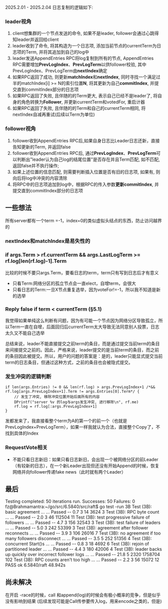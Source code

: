 
2025.2.01 - 2025.2.04
日志复制的逻辑如下:

### leader视角
1. client想集群的一个节点发送的命令, 如果不是leader, follower会通过心跳得知leader并返回给client
2. leader收到了命令, 将其构造为一个日志项, 添加当前节点的currentTerm为日志项的Term, 并将其追加到自己的log中
3. leader发送AppendEntries RPC将log复制到所有的节点, AppendEntries RPC需要增加**PrevLogIndex**、**PrevLogTerm**以供follower校验, 其中PrevLogIndex、PrevLogTerm由**nextIndex**确定
4. 如果RPC返回了成功, 则更新**matchIndex**和**nextIndex**, 同时寻找一个满足过半的matchIndex[i] >= N的索引位置**N**, 将其更新为自己**commitIndex**, 并提交直到commitIndex部分的日志项
5. 如果RPC返回了失败, 且伴随的的Term更大, 表示自己已经不是leader了, 将自身的角色转换为**Follower**, 并更新currentTerm和votedFor, 重启计器
6. 如果RPC返回了失败, 且伴随的的Term和自己的currentTerm相同, 将nextIndex自减再重试(后续以Term为单位)
### follower视角
1. follower收到AppendEntries RPC后,如果自身日志比Leader日志还新，直接告知更新的Term, 并返回false
2. follower收到AppendEntries RPC后, 通过**PrevLogIndex**、**PrevLogTerm**可以判断出"leader认为自己log的结尾位置"是否存在并且Term匹配, 如不匹配, 返回false并不执行操作;
3. 如果上述位置的信息匹配, 则需要判断插入位置是否有旧的日志项, 如果有, 则向后将log中冲突的内容清除
4. 将RPC中的日志项追加到log中，根据RPC的传入参数**更新commitIndex**, 并提交直到commitIndex部分的日志项



## 一些想法
所有server都有一个term =-1，index=0的类似虚拟头结点的东西，防止访问越界的

### nextIndex和matchIndex是易失性的

### if args.Term > rf.currentTerm && args.LastLogTerm >= rf.log[len(rf.log)-1].Term
比较的时候不要只args.Term，要看日志的term，term只有写到日志后才有意义
- 只看Term:网络分区的孤立节点会一直elect，自增term，会很大
- 只看日志的Term:一旦X节点重复选举，因为voteFor!=-1，所以我不知道是新的选举

### Reply false if term < currentTerm (§5.1)
我觉得如果单纯这么判断有问题，因为有可能一个节点因为网络分区导致孤立，所以Term一直在自增，后面回归后currentTerm太大导致无法同意别人投票，日志太久又不能自己选举

总结来说，leader不能直接提交之前term的条目，而是通过提交当前term的条目来间接提交之前的。因此，严格来说，leader提交的是当前term的条目，而之前的条目因此被提交。所以，用户的问题的答案是：是的，leader只能显式提交当前term的日志条目，但通过这种方式，之前的条目也会被隐式提交。

### 发生冲突的逻辑判断
	if len(args.Entries) != 0 && len(rf.log) > args.PrevLogIndex+1 /*&& rf.log[args.PrevLogIndex+1].Term != args.Entries[0].Term*/ {
		// 发生了冲突, 移除冲突位置开始后面所有的内容
		DPrintf("server %v 的log与args发生冲突, 进行移除\n", rf.me)
		rf.log = rf.log[:args.PrevLogIndex+1]
	}
发都发来了，我直接看整个term为A的第一个的前一个（也就是PrevLogIndex+PrevLogTerm），如果一样我就认为合法，直接整个Copy了，不找到具体的Index


### RequestVote相关
- 不能只看日志新旧：如果只看日志新旧，会出现一个被网络分区的前Leader（有较新的日志），在一个新Leader出现但还没有开始Append的时候，恢复网络并向follower传递fake news（此时就有两个Leader）


## 最后
Testing completed: 50 iterations run.
Successes: 50
Failures: 0
fz@Brahmamantra:~/go/src/6.5840/src/raft$ go test -run 3B
Test (3B): basic agreement ...
  ... Passed --   0.7  3   14    3624    3
Test (3B): RPC byte count ...
  ... Passed --   2.0  3   46  112504   11
Test (3B): test progressive failure of followers ...
  ... Passed --   4.7  3  156   32543    3
Test (3B): test failure of leaders ...
  ... Passed --   5.0  3  242   53399    3
Test (3B): agreement after follower reconnects ...
  ... Passed --   3.9  3  106   26016    7
Test (3B): no agreement if too many followers disconnect ...
  ... Passed --   3.5  5  252   51356    4
Test (3B): concurrent Start()s ...
  ... Passed --   0.8  3   18    4692    6
Test (3B): rejoin of partitioned leader ...
  ... Passed --   4.4  3  180   42006    4
Test (3B): leader backs up quickly over incorrect follower logs ...
  ... Passed --  21.8  5 2320 1758704  102
Test (3B): RPC counts aren't too high ...
  ... Passed --   2.2  3   56   15072   12
PASS
ok      6.5840/raft     48.942s

## 尚未解决
在开启 -race的时候，call 和append(log)的时候会有极小概率的竞争，但是似乎没有影响到结果
(后续发现可能是Call传参要传入log，用来encode之类的，但是)